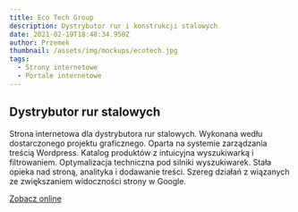 ```yaml
---
title: Eco Tech Group
description: Dystrybutor rur i konstrukcji stalowych
date: 2021-02-19T18:48:34.950Z
author: Przemek
thumbnail: /assets/img/mockups/ecotech.jpg
tags:
  - Strony internetowe
  - Portale internetowe
---
```

## Dystrybutor rur stalowych

Strona internetowa dla dystrybutora rur stalowych. Wykonana wedłu dostarczonego projektu graficznego. Oparta na systemie zarządzania treścią Wordpress. Katalog produktów z intuicyjna wyszukiwarką i filtrowaniem. Optymalizacja techniczna pod silniki wyszukiwarek. Stała opieka nad stroną, analityka i dodawanie treści. Szereg działań z wiązanych ze zwiększaniem widoczności strony w Google.

<a href="https://ecotechgroup.pl/" title="Zobacz online" target="_blank" class="button" rel="nofollow">Zobacz online</a>